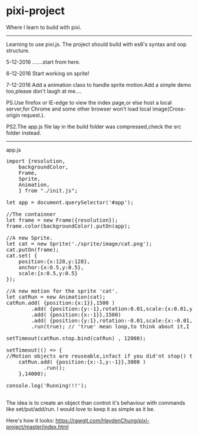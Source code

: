# pixi-project
Where I learn to build with pixi.

<hr>

Learning to use pixi.js.
The project should build with es6's syntax and oop structure.

5-12-2016   .......start from here.

6-12-2016   Start working on sprite!

7-12-2016   Add a animation class to handle sprite motion.Add a simple demo too,please don't laugh at me....

PS.Use firefox or IE-edge to view the index page,or else host a local server,for Chrome and some other browser won't load local image(Cross-origin request.).

PS2.The app.js file lay in the build folder was compressed,check the src folder instead.

<hr>

app.js
<pre>
import {resolution, 
    backgroundColor, 
    Frame, 
    Sprite,
    Animation, 
    } from "./init.js";

let app = document.querySelector('#app');

//The containner
let frame = new Frame({resolution});
frame.color(backgroundColor).putOn(app);

//A new Sprite.
let cat = new Sprite('./sprite/image/cat.png');
cat.putOn(frame);
cat.set( {
    position:{x:128,y:128},
    anchor:{x:0.5,y:0.5},
    scale:{x:0.5,y:0.5} 
});

//A new motion for the sprite 'cat'.
let catRun = new Animation(cat);
catRun.add( {position:{x:1}},1500 )
        .add( {position:{y:-1},rotation:0.01,scale:{x:0.01,y:0.01}},1500 )
        .add( {position:{x:-1}},1500)
        .add( {position:{y:1},rotation:-0.01,scale:{x:-0.01,y:-0.01}},1500)
        .run(true); // 'true' mean loop,to think about it,I may want to change the word....

setTimeout(catRun.stop.bind(catRun) , 12000);

setTimeout(() => {
//Motion objects are reuseable,infact if you did'nt stop() them,you could attach new motion to them with add().run().
    catRun.add( {position:{x:-1,y:-1}},3000 )
            .run();
    },14000);

console.log('Running!!!');

</pre>

The idea is to create an object than controt it's behaviour with commands like set/put/add/run.
I would love to keep it as simple as it be.

Here's how it looks: https://rawgit.com/HaydenChung/pixi-project/master/index.html

